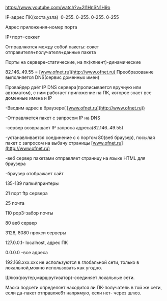 https://www.youtube.com/watch?v=2I1HnSN1H9o

IP-адрес ПК(хоста,узла)  0-255. 0-255. 0-255. 0-255

Адрес приложения-номер порта

IP+порт=соккет

Отправляются между собой пакеты: сокет отправителя+получателя+данные пакета

Порты на сервере-статические, на пк(клиент)-динамические

82.146..49.55 = [www.ofnet.ru](http://www.ofnet.ru) Преобразование выполняется DNS(сервис доменных имен)

Провайдер даёт IP DNS сервера(прописывается вручную или автоматом), с ним работает приложение на ПК, которое знает все доменные имена и IP

-Вводим адрес в браузере( [www.ofnet.ru](http://www.ofnet.ru))

-Отправляется пакет с запросом IP на DNS

-сервер возвращает IP запроса адреса(82.146..49.55)

-устанавливается соединение с с портом 80(веб браузер), посылая пакет с запросом на выбачу страницы [www.ofnet.ru](http://www.ofnet.ru)

-веб сервер пакетами отправляет страницу на языке HTML для браузера

-браузер отображает сайт

135-139 папки\принтеры

21 порт ftp сервера

25 почта

110 pop3-забор почты

80 веб сервер

3128, 8080 прокси серверы

127.0.0.1- localhost, адрес ПК

0.0.0.0 –все адреса

192.168.xxx.xxx не используются в глобальной сети, только в локальной,можно использовать как угодно.

Шлюз(роутер,маршрутизатор)-соединяет локальные сети.

Маска подсети определяет находится ли ПК-получатель в той же сети, если да-пакет отправляе6т напрямую, если нет- через шлюз.